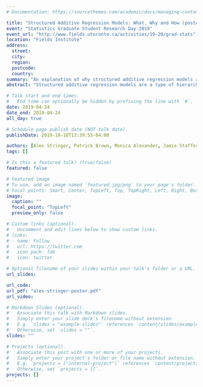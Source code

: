 ```yaml
---
# Documentation: https://sourcethemes.com/academic/docs/managing-content/

title: "Structured Additive Regression Models: What, Why and How (poster)"
event: "Statistics Graduate Student Research Day 2019"
event_url: "http://www.fields.utoronto.ca/activities/19-20/grad-stats"
location: "Fields Institute"
address:
  street:
  city:
  region:
  postcode:
  country:
summary: "An explanation of why structured additive regression models are a compelling methodology to learn, with real-data applications."
abstract: "Structured additive regression models are a type of hierarchical regression model that can be used to do semi-parametric regression on a wide variety of different data types. When combined with Bayesian inference and modern computational tools they are very fast to fit and provide principled, model-based uncertainty estimates. Here they are applied to quantifying non-linear associations between age/time and mortality rates due to opioid-related causes of death in Canada and the US."

# Talk start and end times.
#   End time can optionally be hidden by prefixing the line with `#`.
date: 2019-04-24
date_end: 2019-04-24
all_day: true

# Schedule page publish date (NOT talk date).
publishDate: 2019-10-18T13:39:55-04:00

authors: [Alex Stringer, Patrick Brown, Monica Alexander, Jamie Stafford]
tags: []

# Is this a featured talk? (true/false)
featured: false

# Featured image
# To use, add an image named `featured.jpg/png` to your page's folder. 
# Focal points: Smart, Center, TopLeft, Top, TopRight, Left, Right, BottomLeft, Bottom, BottomRight.
image:
  caption: ""
  focal_point: "TopLeft"
  preview_only: false

# Custom links (optional).
#   Uncomment and edit lines below to show custom links.
# links:
# - name: Follow
#   url: https://twitter.com
#   icon_pack: fab
#   icon: twitter

# Optional filename of your slides within your talk's folder or a URL.
url_slides:

url_code:
url_pdf: "alex-stringer-poster.pdf"
url_video:

# Markdown Slides (optional).
#   Associate this talk with Markdown slides.
#   Simply enter your slide deck's filename without extension.
#   E.g. `slides = "example-slides"` references `content/slides/example-slides.md`.
#   Otherwise, set `slides = ""`.
slides: ""

# Projects (optional).
#   Associate this post with one or more of your projects.
#   Simply enter your project's folder or file name without extension.
#   E.g. `projects = ["internal-project"]` references `content/project/deep-learning/index.md`.
#   Otherwise, set `projects = []`.
projects: []
---
```

